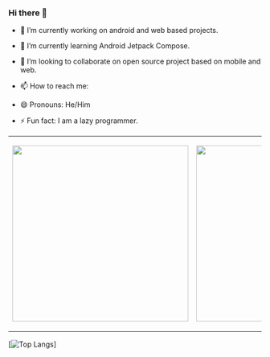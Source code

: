 ### Hi there 👋

<!--
**alanrs2020/alanrs2020** is a ✨ _special_ ✨ repository because its `README.md` (this file) appears on your GitHub profile.

Here are some ideas to get you started:
-->
- 🔭 I’m currently working on android and web based projects.
- 🌱 I’m currently learning Android Jetpack Compose. 
- 👯 I’m looking to collaborate on open source project based on mobile and web.

- 📫 How to reach me:
 
- 😄 Pronouns: He/Him
- ⚡ Fun fact: I am a lazy programmer.


<table>
 <tr>
  <td>
   <a href="https://github.com/alanrs2020/flutter-filesharing-app"><img src="https://github-readme-stats.vercel.app/api/pin/?username=alanrs2020&repo=flutter-filesharing-app" width="350"></a>
<!--    [![Readme Card](https://github-readme-stats.vercel.app/api/pin/?username=alanrs2020&repo=flutter-filesharing-app)](https://github.com/alanrs2020/flutter-filesharing-app) -->
  </td>
  <td>
  <p align='center'>
  
  <a href="#"><img src="https://github-readme-stats.vercel.app/api?username=alanrs2020&show_icons=true&count_private=true&theme=dark" width="350"></a>
</p>
  </td>
 </tr>
 </table>
 
[![Top Langs](https://github-readme-stats.vercel.app/api/top-langs/?username=alanrs2020)]
